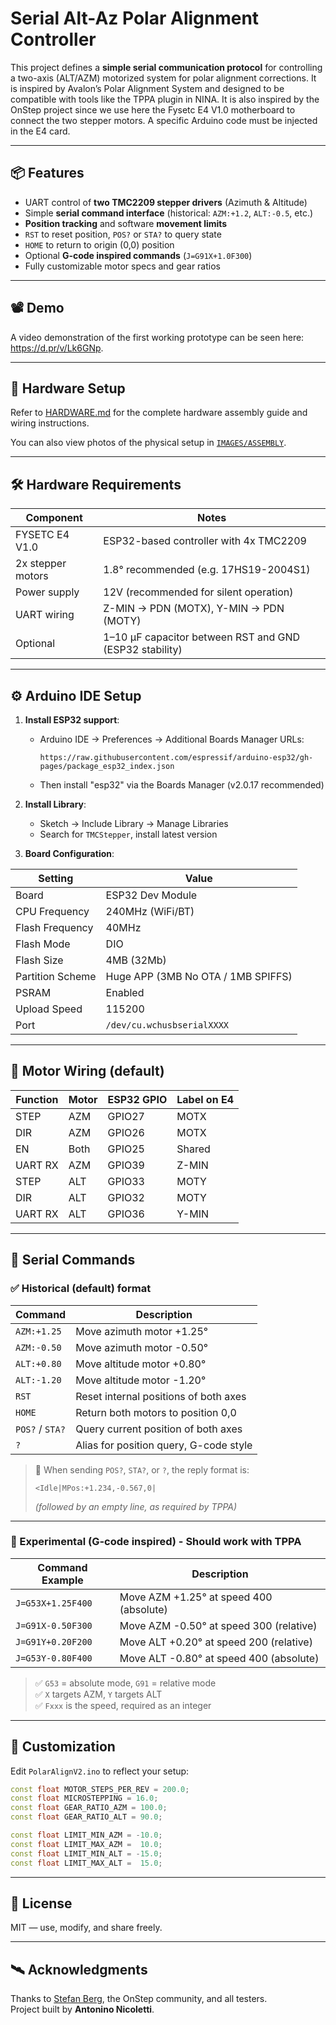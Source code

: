 
# Serial Alt-Az Polar Alignment Controller

This project defines a **simple serial communication protocol** for controlling a two-axis (ALT/AZM) motorized system for polar alignment corrections. It is inspired by Avalon’s Polar Alignment System and designed to be compatible with tools like the TPPA plugin in NINA. It is also inspired by the OnStep project since we use here the Fysetc E4 V1.0 motherboard to connect the two stepper motors. A specific Arduino code must be injected in the E4 card. 

---

## 📦 Features

- UART control of **two TMC2209 stepper drivers** (Azimuth & Altitude)
- Simple **serial command interface** (historical: `AZM:+1.2`, `ALT:-0.5`, etc.)
- **Position tracking** and software **movement limits**
- `RST` to reset position, `POS?` or `STA?` to query state
- `HOME` to return to origin (0,0) position
- Optional **G-code inspired commands** (`J=G91X+1.0F300`)
- Fully customizable motor specs and gear ratios

---

## 📽️ Demo

A video demonstration of the first working prototype can be seen here: https://d.pr/v/Lk6GNp.

---

## 🔩 Hardware Setup

Refer to [HARDWARE.md](./HARDWARE.md) for the complete hardware assembly guide and wiring instructions.

You can also view photos of the physical setup in [`IMAGES/ASSEMBLY`](./IMAGES/ASSEMBLY).

---

## 🛠 Hardware Requirements

| Component         | Notes                                                 |
|------------------|--------------------------------------------------------|
| FYSETC E4 V1.0    | ESP32-based controller with 4x TMC2209                |
| 2x stepper motors | 1.8° recommended (e.g. 17HS19-2004S1)                 |
| Power supply      | 12V (recommended for silent operation)               |
| UART wiring       | Z-MIN → PDN (MOTX), Y-MIN → PDN (MOTY)               |
| Optional          | 1–10 µF capacitor between RST and GND (ESP32 stability) |

---

## ⚙️ Arduino IDE Setup

1. **Install ESP32 support**:
   - Arduino IDE → Preferences → Additional Boards Manager URLs:
     ```
     https://raw.githubusercontent.com/espressif/arduino-esp32/gh-pages/package_esp32_index.json
     ```
   - Then install "esp32" via the Boards Manager (v2.0.17 recommended)

2. **Install Library**:
   - Sketch → Include Library → Manage Libraries
   - Search for `TMCStepper`, install latest version

3. **Board Configuration**:

| Setting               | Value                                      |
|-----------------------|--------------------------------------------|
| Board                 | ESP32 Dev Module                           |
| CPU Frequency         | 240MHz (WiFi/BT)                           |
| Flash Frequency       | 40MHz                                      |
| Flash Mode            | DIO                                        |
| Flash Size            | 4MB (32Mb)                                 |
| Partition Scheme      | Huge APP (3MB No OTA / 1MB SPIFFS)         |
| PSRAM                 | Enabled                                    |
| Upload Speed          | 115200                                     |
| Port                  | `/dev/cu.wchusbserialXXXX`                 |

---

## 🔌 Motor Wiring (default)

| Function | Motor | ESP32 GPIO | Label on E4 |
|----------|-------|-------------|-------------|
| STEP     | AZM   | GPIO27      | MOTX        |
| DIR      | AZM   | GPIO26      | MOTX        |
| EN       | Both  | GPIO25      | Shared      |
| UART RX  | AZM   | GPIO39      | Z-MIN       |
| STEP     | ALT   | GPIO33      | MOTY        |
| DIR      | ALT   | GPIO32      | MOTY        |
| UART RX  | ALT   | GPIO36      | Y-MIN       |

---

## 🧪 Serial Commands

### ✅ Historical (default) format

| Command         | Description                                      |
|----------------|--------------------------------------------------|
| `AZM:+1.25`     | Move azimuth motor +1.25°                        |
| `AZM:-0.50`     | Move azimuth motor -0.50°                        |
| `ALT:+0.80`     | Move altitude motor +0.80°                       |
| `ALT:-1.20`     | Move altitude motor -1.20°                       |
| `RST`           | Reset internal positions of both axes           |
| `HOME`          | Return both motors to position 0,0              |
| `POS?` / `STA?` | Query current position of both axes             |
| `?`             | Alias for position query, G-code style          |

> 🧾 When sending `POS?`, `STA?`, or `?`, the reply format is:
>
> `<Idle|MPos:+1.234,-0.567,0|`
>
> *(followed by an empty line, as required by TPPA)*

---

### 🧪 Experimental (G-code inspired) - Should work with TPPA

| Command Example              | Description                                      |
|-----------------------------|--------------------------------------------------|
| `J=G53X+1.25F400`            | Move AZM +1.25° at speed 400 (absolute)         |
| `J=G91X-0.50F300`            | Move AZM -0.50° at speed 300 (relative)         |
| `J=G91Y+0.20F200`            | Move ALT +0.20° at speed 200 (relative)         |
| `J=G53Y-0.80F400`            | Move ALT -0.80° at speed 400 (absolute)         |

> ✅ `G53` = absolute mode, `G91` = relative mode  
> ✅ `X` targets AZM, `Y` targets ALT  
> ✅ `Fxxx` is the speed, required as an integer

---

## 🧠 Customization

Edit `PolarAlignV2.ino` to reflect your setup:

```cpp
const float MOTOR_STEPS_PER_REV = 200.0;
const float MICROSTEPPING = 16.0;
const float GEAR_RATIO_AZM = 100.0;
const float GEAR_RATIO_ALT = 90.0;
```

```cpp
const float LIMIT_MIN_AZM = -10.0;
const float LIMIT_MAX_AZM =  10.0;
const float LIMIT_MIN_ALT = -15.0;
const float LIMIT_MAX_ALT =  15.0;
```

---

## 🧾 License

MIT — use, modify, and share freely.

---

## 🛰️ Acknowledgments

Thanks to [Stefan Berg](https://discord.gg/nina), the OnStep community, and all testers.  
Project built by **Antonino Nicoletti**.
